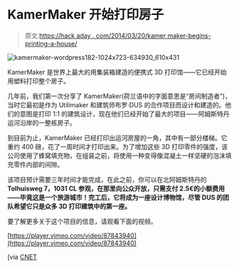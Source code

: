 # KamerMaker 开始打印房子

> 原文:[https://hack aday . com/2014/03/20/kamer maker-begins-printing-a-house/](https://hackaday.com/2014/03/20/kamermaker-begins-printing-a-house/)

![kamermaker-wordpress182-1024x723-634930_610x431](../Images/18de41f7a856e541104177002fb8e826.png)

KamerMaker 是世界上最大的用集装箱建造的便携式 3D 打印馆——它已经开始用塑料打印整个房子。

几年前，我们第一次分享了 KamerMaker(荷兰语中的字面意思是“房间制造者”)，当时它最初是作为 Utilimaker 和建筑师布罗·DUS 的合作项目而设计和建造的。他们的意图是打印 1:1 的建筑设计，现在他们已经开始了最大的项目——阿姆斯特丹运河沿岸的一整栋房子。

到目前为止，KamerMaker 已经打印出运河房屋的一角，其中有一部分楼梯。它重约 400 磅，花了一周时间才打印出来。为了增加这些 3D 打印零件的强度，该公司使用了蜂窝填充物，在组装之前，将使用一种变得像混凝土一样坚硬的泡沫填充零件内部的间隙。

该项目预计需要三年时间才能完成，在此之前，你可以在北阿姆斯特丹的 **Tolhuisweg 7，1031 CL 参观，在那里向公众开放，只需支付 2.5€的小额费用——毕竟这是一个旅游城市！完工后，它将成为一座设计博物馆，尽管 DUS 的团队希望它只是众多 3D 打印建筑中的第一座。**

要了解更多关于这个项目的信息，请观看下面的视频。

[https://player.vimeo.com/video/87843940](https://player.vimeo.com/video/87843940)

[via [CNET](http://news.cnet.com/8301-17938_105-57620366-1/giant-3d-printer-starts-spitting-out-a-house/)